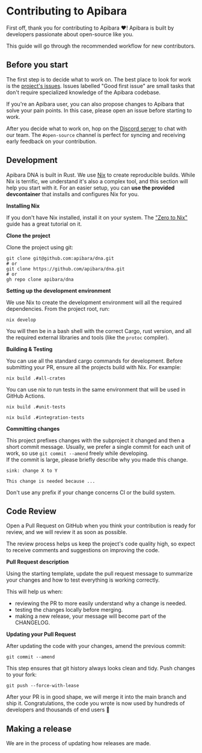 # Contributing to Apibara

First off, thank you for contributing to Apibara ❤️! Apibara is built by
developers passionate about open-source like you.

This guide will go through the recommended workflow for new contributors.

## Before you start

The first step is to decide what to work on. The best place to look for work is
the [project's issues](https://github.com/apibara/dna/issues). Issues labelled
"Good first issue" are small tasks that don't require specialized knowledge of
the Apibara codebase.

If you're an Apibara user, you can also propose changes to Apibara that solve
your pain points. In this case, please open an issue before starting to work.

After you decide what to work on, hop on the
[Discord server](https://discord.gg/VDh2CRQ4) to chat with our team. The
`#open-source` channel is perfect for syncing and receiving early feedback on
your contribution.

## Development

Apibara DNA is built in Rust. We use [Nix](https://nixos.org/) to create
reproducible builds. While Nix is terrific, we understand it's also a complex
tool, and this section will help you start with it. For an easier setup, you can
**use the provided devcontainer** that installs and configures Nix for you.

**Installing Nix**

If you don't have Nix installed, install it on your system. The
["Zero to Nix"](https://zero-to-nix.com/start/install) guide has a great
tutorial on it.

**Clone the project**

Clone the project using git:

```
git clone git@github.com:apibara/dna.git
# or
git clone https://github.com/apibara/dna.git
# or
gh repo clone apibara/dna
```

**Setting up the development environment**

We use Nix to create the development environment will all the required
dependencies. From the project root, run:

```
nix develop
```

You will then be in a bash shell with the correct Cargo, rust version, and all
the required external libraries and tools (like the `protoc` compiler).

**Building & Testing**

You can use all the standard cargo commands for development. Before submitting
your PR, ensure all the projects build with Nix. For example:

```
nix build .#all-crates
```

You can use nix to run tests in the same environment that will be used in GitHub Actions.

```
nix build .#unit-tests

nix build .#integration-tests
```

**Committing changes**

This project prefixes changes with the subproject it changed and then a short
commit message. Usually, we prefer a single commit for each unit of work, so use
`git commit --amend` freely while developing.\
If the commit is large, please briefly describe why you made this change.

```
sink: change X to Y

This change is needed because ...
```

Don't use any prefix if your change concerns CI or the build system.

## Code Review

Open a Pull Request on GitHub when you think your contribution is ready for
review, and we will review it as soon as possible.

The review process helps us keep the project's code quality high, so expect to
receive comments and suggestions on improving the code.

**Pull Request description**

Using the starting template, update the pull request message to summarize your
changes and how to test everything is working correctly.

This will help us when:

-   reviewing the PR to more easily understand why a change is needed.
-   testing the changes locally before merging.
-   making a new release, your message will become part of the CHANGELOG.

**Updating your Pull Request**

After updating the code with your changes, amend the previous commit:

```
git commit --amend
```

This step ensures that git history always looks clean and tidy. Push changes to
your fork:

```
git push --force-with-lease
```

After your PR is in good shape, we will merge it into the main branch and ship
it. Congratulations, the code you wrote is now used by hundreds of developers
and thousands of end users 🎊

## Making a release

We are in the process of updating how releases are made.
